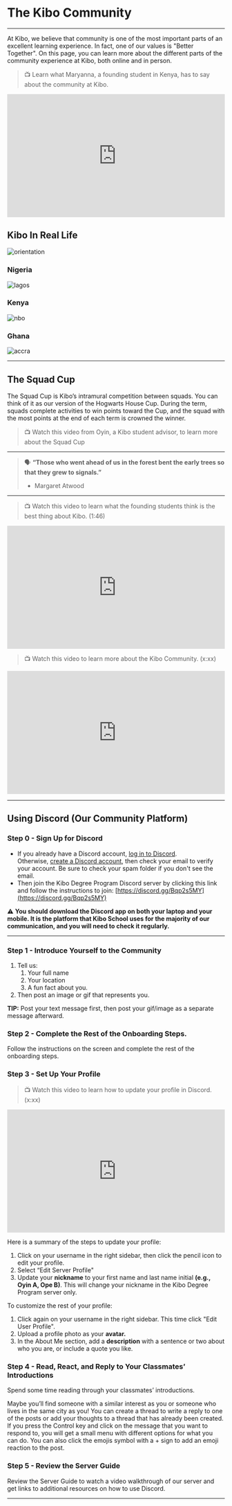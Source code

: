 # The Kibo Community
---

At Kibo, we believe that community is one of the most important parts of an excellent learning experience. In fact, one of our values is "Better Together".  On this page, you can learn more about the different parts of the community experience at Kibo, both online and in person.


> 📺 Learn what Maryanna, a founding student in Kenya, has to say about the community at Kibo.

<div style="position: relative; padding-bottom: 56.25%; height: 0;"><iframe src="https://www.youtube.com/embed/W4C4e7buFqw" title="YouTube video player" frameborder="0" allow="accelerometer; autoplay; clipboard-write; encrypted-media; gyroscope; picture-in-picture" allowfullscreen style="position: absolute; top: 0; left: 0; width: 100%; height: 100%;"></iframe></div> 

## Kibo In Real Life

![orientation](./20221023_170005.jpg)

### Nigeria

![lagos](./16.jpg)

### Kenya


![nbo](./IMG_5855.jpg)


### Ghana

![accra](./IMG_1398.jpg)

---

## The Squad Cup

The Squad Cup is Kibo’s intramural competition between squads. You can think of it as our version of the Hogwarts House Cup. During the term, squads complete activities to win points toward the Cup, and the squad with the most points at the end of each term is crowned the winner. 

> 📺 Watch this video from Oyin, a Kibo student advisor, to learn more about the Squad Cup
 

---

> 🗣️ **“Those who went ahead of us in the forest bent the early trees so that they grew to signals.”**
> - Margaret Atwood 

---

> 📺 Watch this video to learn what the founding students think is the best thing about Kibo. (1:46)

<div style="position: relative; padding-bottom: 56.25%; height: 0;"><iframe src="https://www.youtube.com/embed/q006VsNxv30" title="YouTube video player" frameborder="0" allow="accelerometer; autoplay; clipboard-write; encrypted-media; gyroscope; picture-in-picture" allowfullscreen style="position: absolute; top: 0; left: 0; width: 100%; height: 100%;"></iframe></div> 


> 📺 Watch this video to learn more about the Kibo Community. (x:xx)

<div style="position: relative; padding-bottom: 56.25%; height: 0;"><iframe src="https://www.youtube.com/embed/oymw7SMQ9q0" title="YouTube video player" frameborder="0" allow="accelerometer; autoplay; clipboard-write; encrypted-media; gyroscope; picture-in-picture" allowfullscreen style="position: absolute; top: 0; left: 0; width: 100%; height: 100%;"></iframe></div> 

---

## Using Discord (Our Community Platform)

### Step 0 - Sign Up for Discord

- If you already have a Discord account, [log in to Discord](https://discord.com/login). Otherwise, [create a Discord account](https://discord.com/register?redirect_to=%2Flogin), then check your email to verify your account. Be sure to check your spam folder if you don't see the email.
- Then join the Kibo Degree Program Discord server by clicking this link and follow the instructions to join: [https://discord.gg/Bqp2s5MY](https://discord.gg/Bqp2s5MY)

<aside>
    
⚠️ **You should download the Discord app on both your laptop and your mobile. It is the platform that Kibo School uses for the majority of our communication, and you will need to check it regularly.**

</aside>

---

### Step 1 - Introduce Yourself to the Community

1. Tell us: 
    1. Your full name
    2. Your location
    3. A fun fact about you.
2. Then post an image or gif that represents you.

**TIP:** Post your text message first, then post your gif/image as a separate message afterward.


### Step 2 - Complete the Rest of the Onboarding Steps.

Follow the instructions on the screen and complete the rest of the onboarding steps.


### Step 3 - Set Up Your Profile

> 📺 Watch this video to learn how to update your profile in Discord. (x:xx)

<div style="position: relative; padding-bottom: 56.25%; height: 0;"><iframe src="https://www.youtube.com/embed/AOU9ODzPsNc" title="YouTube video player" frameborder="0" allow="accelerometer; autoplay; clipboard-write; encrypted-media; gyroscope; picture-in-picture" allowfullscreen style="position: absolute; top: 0; left: 0; width: 100%; height: 100%;"></iframe></div>  

Here is a summary of the steps to update your profile:

1. Click on your username in the right sidebar, then click the pencil icon to edit your profile.
2. Select “Edit Server Profile"
3. Update your **nickname** to your first name and last name initial **(e.g., Oyin A, Ope B)**. This will change your nickname in the Kibo Degree Program server only.

To customize the rest of your profile:

1. Click again on your username in the right sidebar. This time click "Edit User Profile".
2. Upload a profile photo as your **avatar.**
3. In the About Me section, add a **description** with a sentence or two about who you are, or include a quote you like.


### Step 4 - Read, React, and Reply to Your Classmates’ Introductions

Spend some time reading through your classmates’ introductions. 

Maybe you’ll find someone with a similar interest as you or someone who lives in the same city as you! You can create a thread to write a reply to one of the posts or add your thoughts to a thread that has already been created. If you press the Control key and click on the message that you want to respond to, you will get a small menu with different options for what you can do. You can also click the emojis symbol with a + sign to add an emoji reaction to the post.


### Step 5 - Review the Server Guide 

Review the Server Guide to watch a video walkthrough of our server and get links to additional resources on how to use Discord.

---
